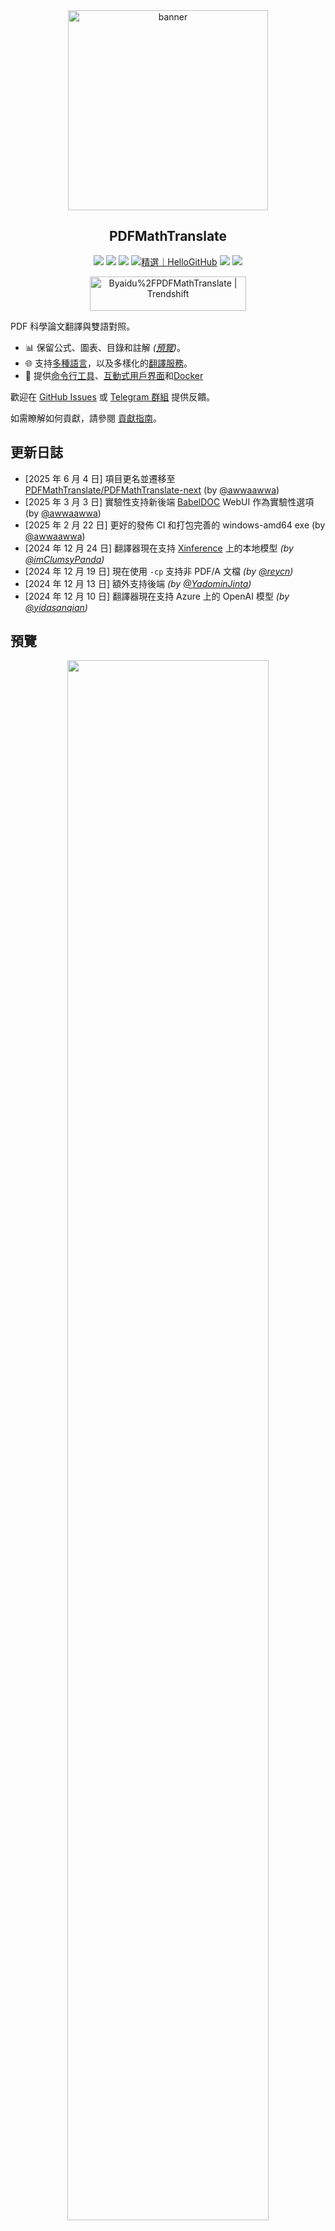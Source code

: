 <div align="center">

<img src="./../../docs/images/banner.png" width="320px"  alt="banner"/>

<h2 id="標題">PDFMathTranslate</h2>

<p>
  <!-- PyPI -->
<a href="https://pypi.org/project/pdf2zh-next/">
    <img src="https://img.shields.io/pypi/v/pdf2zh-next"></a>
<a href="https://pepy.tech/projects/pdf2zh-next">
    <img src="https://static.pepy.tech/badge/pdf2zh-next"></a>
<a href="https://hub.docker.com/repository/docker/awwaawwa/pdfmathtranslate-next/tags">
    <img src="https://img.shields.io/docker/pulls/awwaawwa/pdfmathtranslate-next"></a>
<a href="https://hellogithub.com/repository/8ec2cfd3ef744762bf531232fa32bc47" target="_blank"><img src="https://api.hellogithub.com/v1/widgets/recommend.svg?rid=8ec2cfd3ef744762bf531232fa32bc47&claim_uid=JQ0yfeBNjaTuqDU&theme=small" alt="精選｜HelloGitHub" /></a>
  <!-- <a href="https://gitcode.com/PDFMathTranslate/PDFMathTranslate-next/overview">
    <img src="https://gitcode.com/PDFMathTranslate/PDFMathTranslate-next/star/badge.svg"></a> -->
  <!-- <a href="https://huggingface.co/spaces/reycn/PDFMathTranslate-Docker">
    <img src="https://img.shields.io/badge/%F0%9F%A4%97-Online%20Demo-FF9E0D"></a> -->
  <!-- <a href="https://www.modelscope.cn/studios/AI-ModelScope/PDFMathTranslate"> -->
    <!-- <img src="https://img.shields.io/badge/ModelScope-Demo-blue"></a> -->
  <!-- <a href="https://github.com/PDFMathTranslate/PDFMathTranslate-next/pulls">
    <img src="https://img.shields.io/badge/contributions-welcome-green"></a> -->
<a href="https://t.me/+Z9_SgnxmsmA5NzBl">
    <img src="https://img.shields.io/badge/Telegram-2CA5E0?style=flat-squeare&logo=telegram&logoColor=white"></a>
  <!-- License -->
<a href="./LICENSE">
    <img src="https://img.shields.io/github/license/PDFMathTranslate/PDFMathTranslate-next"></a>
</p>

<a href="https://trendshift.io/repositories/12424" target="_blank"><img src="https://trendshift.io/api/badge/repositories/12424" alt="Byaidu%2FPDFMathTranslate | Trendshift" style="width: 250px; height: 55px;" width="250" height="55"/></a>

</div>

PDF 科學論文翻譯與雙語對照。

- 📊 保留公式、圖表、目錄和註解 _([預覽](#preview))_。
- 🌐 支持[多種語言](https://pdf2zh-next.com/supported_languages.html)，以及多樣化的[翻譯服務](https://pdf2zh-next.com/advanced/Documentation-of-Translation-Services.html)。
- 🤖 提供[命令行工具](https://pdf2zh-next.com/getting-started/USAGE_commandline.html)、[互動式用戶界面](https://pdf2zh-next.com/getting-started/USAGE_webui.html)和[Docker](https://pdf2zh-next.com/getting-started/INSTALLATION_docker.html)

歡迎在 [GitHub Issues](https://github.com/PDFMathTranslate/PDFMathTranslate-next/issues) 或 [Telegram 群組](https://t.me/+Z9_SgnxmsmA5NzBl) 提供反饋。

如需瞭解如何貢獻，請參閱 [貢獻指南](https://pdf2zh-next.com/community/Contribution-Guide.html)。

<h2 id="updates">更新日誌</h2>

- [2025 年 6 月 4 日] 項目更名並遷移至 [PDFMathTranslate/PDFMathTranslate-next](https://github.com/PDFMathTranslate/PDFMathTranslate-next) (by [@awwaawwa](https://github.com/awwaawwa))
- [2025 年 3 月 3 日] 實驗性支持新後端 [BabelDOC](https://github.com/funstory-ai/BabelDOC) WebUI 作為實驗性選項 (by [@awwaawwa](https://github.com/awwaawwa))
- [2025 年 2 月 22 日] 更好的發佈 CI 和打包完善的 windows-amd64 exe (by [@awwaawwa](https://github.com/awwaawwa))
- [2024 年 12 月 24 日] 翻譯器現在支持 [Xinference](https://github.com/xorbitsai/inference) 上的本地模型 _(by [@imClumsyPanda](https://github.com/imClumsyPanda))_
- [2024 年 12 月 19 日] 現在使用 `-cp` 支持非 PDF/A 文檔 _(by [@reycn](https://github.com/reycn))_
- [2024 年 12 月 13 日] 額外支持後端 _(by [@YadominJinta](https://github.com/YadominJinta))_
- [2024 年 12 月 10 日] 翻譯器現在支持 Azure 上的 OpenAI 模型 _(by [@yidasanqian](https://github.com/yidasanqian))_

<h2 id="preview">預覽</h2>

<div align="center">
<!-- <img src="./docs/images/preview.gif" width="80%"  alt="preview"/> -->
<img src="https://s.immersivetranslate.com/assets/r2-uploads/images/babeldoc-preview.png" width="80%"/>
</div>

<h2 id="demo">線上服務 🌟</h2>

> [!NOTE]
>
> pdf2zh 2.0 目前不提供線上演示

您可以透過以下任一演示來試用我們的應用程式：

- [v1.x 公開免費服務](https://pdf2zh.com/) 無需安裝即可在線使用 _(推薦)_
- [Immersive Translate - BabelDOC](https://app.immersivetranslate.com/babel-doc/) 每月 1000 頁免費額度 _(推薦)_
<!-- - [Demo hosted on HuggingFace](https://huggingface.co/spaces/reycn/PDFMathTranslate-Docker)
- [Demo hosted on ModelScope](https://www.modelscope.cn/studios/AI-ModelScope/PDFMathTranslate) without installation. -->

請注意，演示的計算資源有限，請避免濫用。

<h2 id="install">安裝與使用</h2>

### 如何安裝

1. [**Windows EXE**](https://pdf2zh-next.com/getting-started/INSTALLATION_winexe.html) <small>推薦用於 Windows</small>
2. [**Docker**](https://pdf2zh-next.com/getting-started/INSTALLATION_docker.html) <small>推薦用於 Linux</small>
3. [**uv** (a Python package manager)](https://pdf2zh-next.com/getting-started/INSTALLATION_uv.html) <small>推薦用於 macOS</small>

---

### 如何使用

1. [使用 **WebUI**](https://pdf2zh-next.com/getting-started/USAGE_webui.html)
2. [使用 **Zotero 插件**](https://github.com/guaguastandup/zotero-pdf2zh) (第三方程式)
3. [使用 **命令行**](https://pdf2zh-next.com/getting-started/USAGE_commandline.html)

針對不同的使用場景，我們提供了多種使用程式的方法。更多資訊請查看[此頁面](./getting-started/getting-started.md)。

<h2 id="usage">高級選項</h2>

如需詳細說明，請參閱我們的[高級使用](https://pdf2zh-next.com/advanced/advanced.html)文檔以獲取完整選項列表。

<h2 id="downstream">二次開發 (APIs)</h2>

> [!NOTE]
>
> 目前尚未提供相關文檔。後續將會補充，請耐心等待。


<!-- For downstream applications, please refer to our document about [API Details](./docs/APIS.md) for futher information about:

- [Python API](./docs/APIS.md#api-python), how to use the program in other Python programs
- [HTTP API](./docs/APIS.md#api-http), how to communicate with a server with the program installed -->

<h2 id="langcode">語言代碼</h2>

如果你不知道該使用什麼代碼來翻譯到你需要的語言，請查看[這份文檔](https://pdf2zh-next.com/advanced/Language-Codes.html)

<!-- 
<h2 id="todo">TODOs</h2>

- [ ] Parse layout with DocLayNet based models, [PaddleX](https://github.com/PaddlePaddle/PaddleX/blob/17cc27ac3842e7880ca4aad92358d3ef8555429a/paddlex/repo_apis/PaddleDetection_api/object_det/official_categories.py#L81), [PaperMage](https://github.com/allenai/papermage/blob/9cd4bb48cbedab45d0f7a455711438f1632abebe/README.md?plain=1#L102), [SAM2](https://github.com/facebookresearch/sam2)

- [ ] Fix page rotation, table of contents, format of lists

- [ ] Fix pixel formula in old papers

- [ ] Async retry except KeyboardInterrupt

- [ ] Knuth–Plass algorithm for western languages

- [ ] Support non-PDF/A files

- [ ] Plugins of [Zotero](https://github.com/zotero/zotero) and [Obsidian](https://github.com/obsidianmd/obsidian-releases) -->

<h2 id="acknowledgement">致謝</h2>

- [Immersive Translation](https://immersivetranslate.com) 為本專案的活躍貢獻者提供每月 Pro 會員兌換碼贊助，詳情請見：[CONTRIBUTOR_REWARD.md](https://github.com/funstory-ai/BabelDOC/blob/main/docs/CONTRIBUTOR_REWARD.md)

- 1.x 版本：[Byaidu/PDFMathTranslate](https://github.com/Byaidu/PDFMathTranslate)


- 新後端：[BabelDOC](https://github.com/funstory-ai/BabelDOC)

- 文件合併：[PyMuPDF](https://github.com/pymupdf/PyMuPDF)

- 文件解析：[Pdfminer.six](https://github.com/pdfminer/pdfminer.six)

- 文件提取：[MinerU](https://github.com/opendatalab/MinerU)

- 文件預覽：[Gradio PDF](https://github.com/freddyaboulton/gradio-pdf)

- 多線程翻譯：[MathTranslate](https://github.com/SUSYUSTC/MathTranslate)

- 版面解析：[DocLayout-YOLO](https://github.com/opendatalab/DocLayout-YOLO)

- 文件標準：[PDF Explained](https://zxyle.github.io/PDF-Explained/), [PDF Cheat Sheets](https://pdfa.org/resource/pdf-cheat-sheets/)

- 多語言字體：[Go Noto Universal](https://github.com/satbyy/go-noto-universal)

- [Asynchronize](https://github.com/multimeric/Asynchronize/tree/master?tab=readme-ov-file)

- [Rich logging with multiprocessing](https://github.com/SebastianGrans/Rich-multiprocess-logging/tree/main)

<h2 id="conduct">提交代碼前</h2>

我們歡迎貢獻者積極參與，讓 pdf2zh 變得更好。在您準備提交代碼之前，請參考我們的[行為準則](https://pdf2zh-next.com/community/CODE_OF_CONDUCT.html)和[貢獻指南](https://pdf2zh-next.com/community/Contribution-Guide.html)。

<h2 id="contrib">貢獻者</h2>

<a href="https://github.com/PDFMathTranslate/PDFMathTranslate-next/graphs/contributors">
  <img src="https://opencollective.com/PDFMathTranslate/contributors.svg?width=890&button=false" />
</a>

![Alt](https://repobeats.axiom.co/api/embed/45529651750579e099960950f757449a410477ad.svg "Repobeats analytics image")

<h2 id="star_hist">星標歷史</h2>

<a href="https://star-history.com/#PDFMathTranslate/PDFMathTranslate-next&Date">
 <picture>
   <source media="(prefers-color-scheme: dark)" srcset="https://api.star-history.com/svg?repos=PDFMathTranslate/PDFMathTranslate-next&type=Date&theme=dark" />
   <source media="(prefers-color-scheme: light)" srcset="https://api.star-history.com/svg?repos=PDFMathTranslate/PDFMathTranslate-next&type=Date" />
   <img alt="Star History Chart" src="https://api.star-history.com/svg?repos=PDFMathTranslate/PDFMathTranslate-next&type=Date"/>
</picture>
</a>

<div align="right"> 
<h6><small>Some content on this page has been translated by GPT and may contain errors.</small></h6>
